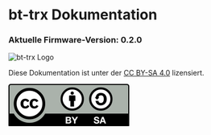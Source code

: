 
<h1>bt-trx Dokumentation</h1>

<h3>Aktuelle Firmware-Version: 0.2.0</h3>

![bt-trx Logo](https://bt-trx.com/assets/img/bt-trx_quadrat.svg)

Diese Dokumentation ist unter der [CC BY-SA 4.0](https://creativecommons.org/licenses/by-sa/4.0/) lizensiert.

![CC-BY-SA](assets/cc-by-sa.svg)  
